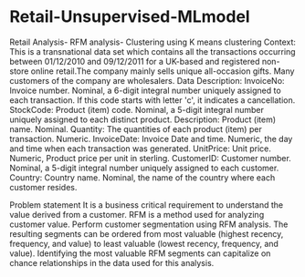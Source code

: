 # Retail-Unsupervised-MLmodel
Retail Analysis- RFM analysis- Clustering using K means clustering
Context: 
This is a transnational data set which contains all the transactions occurring between 01/12/2010 and 09/12/2011 for a UK-based and registered non-store online retail.The company mainly sells unique all-occasion gifts. Many customers of the company are wholesalers.
Data Description:
InvoiceNo: Invoice number. Nominal, a 6-digit integral number uniquely assigned to each transaction. If this code starts with letter 'c', it indicates a cancellation. 
StockCode: Product (item) code. Nominal, a 5-digit integral number uniquely assigned to each distinct product. 
Description: Product (item) name. Nominal. 
Quantity: The quantities of each product (item) per transaction. Numeric. 
InvoiceDate: Invoice Date and time. Numeric, the day and time when each transaction was generated. 
UnitPrice: Unit price. Numeric, Product price per unit in sterling. 
CustomerID: Customer number. Nominal, a 5-digit integral number uniquely assigned to each customer. 
Country: Country name. Nominal, the name of the country where each customer resides.

Problem statement
It is a business critical requirement to understand the value derived from a customer. RFM is a method used for analyzing customer value.
Perform customer segmentation using RFM analysis. The resulting segments can be ordered from most valuable (highest recency, frequency, and value) to least valuable (lowest recency, frequency, and value). Identifying the most valuable RFM segments can capitalize on chance relationships in the data used for this analysis.

